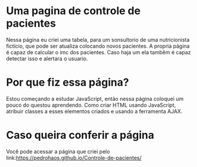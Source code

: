 # Uma pagina de controle de pacientes
Nessa página eu criei uma tabela, para um sonsultorio de uma nutricionista fictício, que pode ser atualiza colocando novos pacientes.
A propria página é capaz de calcular o imc dos pacientes. Caso haja um ela tambêm é capaz detectar isso e alertara o usuario.

# Por que fiz essa página?
Estou começando a estudar JavaScript, então nessa página coloquei um pouco do questou aprendendo. Como criar HTML usando JavaScript, atribuir classes a esses elementos criados e usando a ferramenta AJAX.

# Caso queira conferir a página
Você pode acessar a página que criei pelo link:https://pedrohaos.github.io/Controle-de-pacientes/
